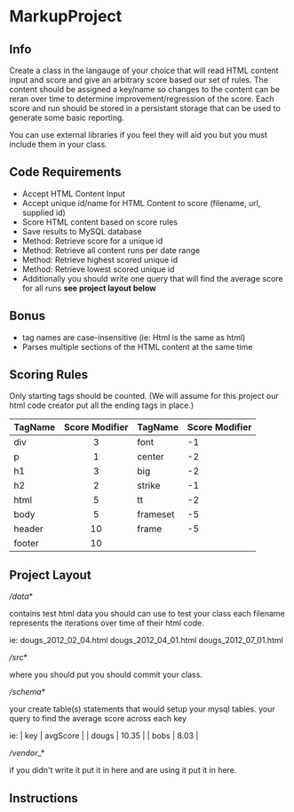 MarkupProject
=============

Info
----
Create a class in the langauge of your choice that will read HTML content input and score and give 
an arbitrary score based our set of rules. The content should be assigned a key/name so changes to the content can be reran over time
to determine improvement/regression of the score. Each score and run should be stored in a persistant
storage that can be used to generate some basic reporting. 

You can use external libraries if you feel they will aid you but you must include them in your class.

Code Requirements
-----------------
* Accept HTML Content Input
* Accept unique id/name for HTML Content to score (filename, url, supplied id)
* Score HTML content based on score rules
* Save results to MySQL database
* Method: Retrieve score for a unique id
* Method: Retrieve all content runs per date range
* Method: Retrieve highest scored unique id
* Method: Retrieve lowest scored unique id
* Additionally you should write one query that will find the average score for all runs **__see project layout below__**

## Bonus
* tag names are case-insensitive (ie: Html is the same as html)
* Parses multiple sections of the HTML content at the same time 

Scoring Rules
-------------
Only starting tags should be counted. (We will assume for this project our html code creator
put all the ending tags in place.)

| TagName | Score Modifier | TagName | Score Modifier |
| ------- | :------------: | ------- | -------------- |
| div     | 3              | font    | -1             |
| p       | 1              | center  | -2             |
| h1      | 3              | big     | -2             |
| h2      | 2              | strike  | -1             |
| html    | 5              | tt      | -2             |
| body    | 5              | frameset| -5             |
| header  | 10             | frame   | -5             |
| footer  | 10             |

Project Layout
--------------
_/data_*

contains test html data you should can use to test your class each filename represents 
the iterations over time of their html code.

ie: dougs_2012_02_04.html 
    dougs_2012_04_01.html 
    dougs_2012_07_01.html

_/src_*

where you should put you should commit your class. 

_/schema_*

your create table(s) statements that would setup your mysql tables.
your query to find the average score across each key

ie: 
|  key  | avgScore |
| dougs | 10.35    |
| bobs  | 8.03     |

_/vendor__*

if you didn't write it put it in here and are using it put it in here.

Instructions
------------


